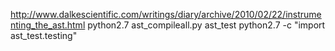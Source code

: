 http://www.dalkescientific.com/writings/diary/archive/2010/02/22/instrumenting_the_ast.html
python2.7 ast_compileall.py ast_test
python2.7 -c "import ast_test.testing"
